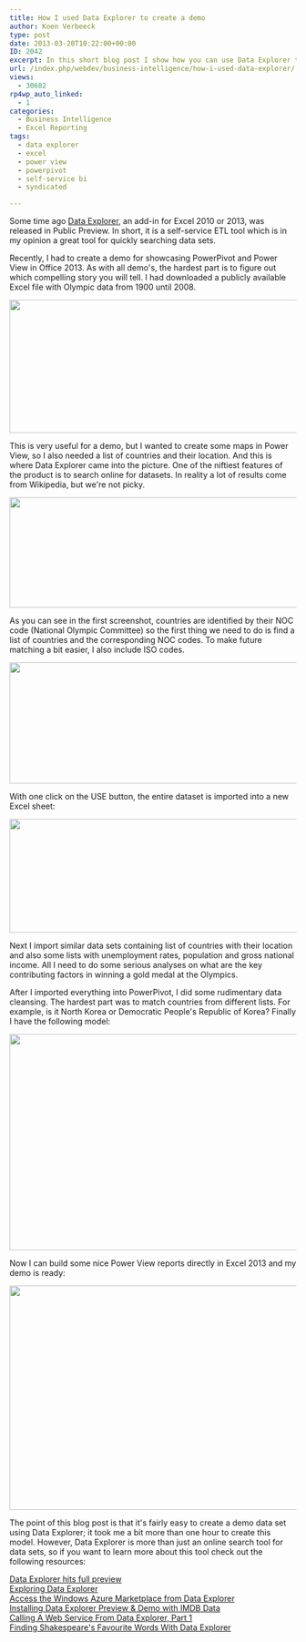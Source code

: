```yaml
---
title: How I used Data Explorer to create a demo
author: Koen Verbeeck
type: post
date: 2013-03-20T10:22:00+00:00
ID: 2042
excerpt: In this short blog post I show how you can use Data Explorer to quickly gather some datasets for a demo.
url: /index.php/webdev/business-intelligence/how-i-used-data-explorer/
views:
  - 30682
rp4wp_auto_linked:
  - 1
categories:
  - Business Intelligence
  - Excel Reporting
tags:
  - data explorer
  - excel
  - power view
  - powerpivot
  - self-service bi
  - syndicated

---
```

Some time ago [Data Explorer][1], an add-in for Excel 2010 or 2013, was released in Public Preview. In short, it is a self-service ETL tool which is in my opinion a great tool for quickly searching data sets.

Recently, I had to create a demo for showcasing PowerPivot and Power View in Office 2013. As with all demo's, the hardest part is to figure out which compelling story you will tell. I had downloaded a publicly available Excel file with Olympic data from 1900 until 2008.

<a style="text-align: center;" href="/media/users/koenverbeeck/DataExplorerDemo/OlympicsData.png?mtime=1363781218"><img src="/wp-content/uploads/users/koenverbeeck/DataExplorerDemo/OlympicsData.png?mtime=1363781218" alt="" width="668" height="234" /></a>

<span style="text-align: justify;">This is very useful for a demo, but I wanted to create some maps in Power View, so I also needed a list of countries and their location. And this is where Data Explorer came into the picture. One of the niftiest features of the product is to search online for datasets. In reality a lot of results come from Wikipedia, but we're not picky.</span>

<div class="image_block" style="text-align: center;">
  <a href="/media/users/koenverbeeck/DataExplorerDemo/onlinesearch.png?mtime=1363781225"><img src="/wp-content/uploads/users/koenverbeeck/DataExplorerDemo/onlinesearch.png?mtime=1363781225" alt="" width="598" height="194" /></a>
</div>

<span style="text-align: justify;">As you can see in the first screenshot, countries are identified by their NOC code (National Olympic Committee) so the first thing we need to do is find a list of countries and the corresponding NOC codes. To make future matching a bit easier, I also include ISO codes.</span>

<a style="text-align: center;" href="/media/users/koenverbeeck/DataExplorerDemo/searchresult.png?mtime=1363781237"><img src="/wp-content/uploads/users/koenverbeeck/DataExplorerDemo/searchresult.png?mtime=1363781237" alt="" width="895" height="213" /></a>

<span style="text-align: justify;">With one click on the USE button, the entire dataset is imported into a new Excel sheet:</span>

<div class="image_block" style="text-align: center;">
  <a href="/media/users/koenverbeeck/DataExplorerDemo/importquery.png?mtime=1363781211"><img src="/wp-content/uploads/users/koenverbeeck/DataExplorerDemo/importquery.png?mtime=1363781211" alt="" width="604" height="200" /></a>
</div>

<span style="text-align: justify;">Next I import similar data sets containing list of countries with their location and also some lists with unemployment rates, population and gross national income. All I need to do some serious analyses on what are the key contributing factors in winning a gold medal at the Olympics.</span>

After I imported everything into PowerPivot, I did some rudimentary data cleansing. The hardest part was to match countries from different lists. For example, is it North Korea or Democratic People's Republic of Korea? Finally I have the following model:

<a style="text-align: center;" href="/media/users/koenverbeeck/DataExplorerDemo/diagram.png?mtime=1363781203"><img src="/wp-content/uploads/users/koenverbeeck/DataExplorerDemo/diagram.png?mtime=1363781203" alt="" width="722" height="380" /></a>

<span style="text-align: justify;">Now I can build some nice Power View reports directly in Excel 2013 and my demo is ready:</span>

<a style="text-align: center;" href="/media/users/koenverbeeck/DataExplorerDemo/powerview.png?mtime=1363781231"><img src="/wp-content/uploads/users/koenverbeeck/DataExplorerDemo/powerview.png?mtime=1363781231" alt="" width="732" height="394" /></a>

<span style="text-align: justify;">The point of this blog post is that it's fairly easy to create a demo data set using Data Explorer; it took me a bit more than one hour to create this model. However, Data Explorer is more than just an online search tool for data sets, so if you want to learn more about this tool check out the following resources:</span>

<p style="text-align: left;">
  <a href="http://sqlblog.com/blogs/jamie_thomson/archive/2013/02/27/data-explorer-hits-full-preview.aspx">Data Explorer hits full preview<br /></a><a href="http://www.mattmasson.com/2013/02/exploring-data-explorer/">Exploring Data Explorer<br /></a><a href="http://www.mattmasson.com/2013/03/access-the-windows-azure-marketplace-from-data-explorer/">Access the Windows Azure Marketplace from Data Explorer<br /></a><a href="http://denglishbi.wordpress.com/2013/03/04/installing-data-explorer-preview-demo-with-imdb-data/">Installing Data Explorer Preview & Demo with IMDB Data<br /></a><a href="http://cwebbbi.wordpress.com/2013/03/04/calling-a-web-service-from-data-explorer-part-1/">Calling A Web Service From Data Explorer, Part 1<br /></a><a href="http://cwebbbi.wordpress.com/2013/03/15/finding-shakespeares-favourite-words-with-data-explorer/">Finding Shakespeare's Favourite Words With Data Explorer</a>
</p>

 [1]: http://www.microsoft.com/en-us/download/details.aspx?id=36803
